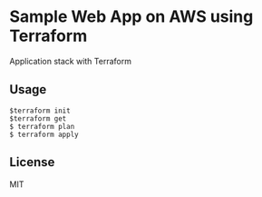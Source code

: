 # Sample Web App on AWS using Terraform
Application stack with Terraform

## Usage
```
$terraform init
$terraform get
$ terraform plan
$ terraform apply
```

## License

MIT
